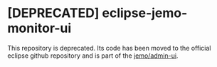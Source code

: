 # [DEPRECATED] eclipse-jemo-monitor-ui

This repository is deprecated. 
Its code has been moved to the official eclipse github repository and is part 
of the [jemo/admin-ui](https://github.com/eclipse/jemo/tree/master/admin-ui).
